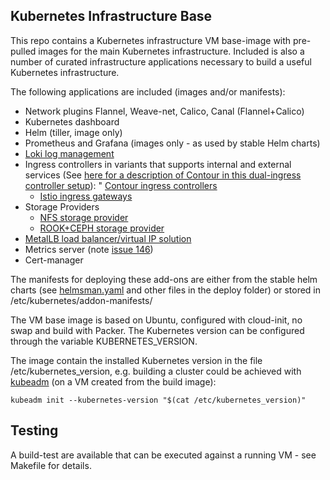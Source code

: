 ## Kubernetes Infrastructure Base

This repo contains a Kubernetes infrastructure VM base-image with pre-pulled
images for the main Kubernetes infrastructure. Included is also a number of
curated infrastructure applications necessary to build a useful Kubernetes
infrastructure.

The following applications are included (images and/or manifests):

 - Network plugins Flannel, Weave-net, Calico, Canal (Flannel+Calico)
 - Kubernetes dashboard
 - Helm (tiller, image only)
 - Prometheus and Grafana (images only - as used by stable Helm charts)
 - [Loki log management](https://grafana.com/loki)
 - Ingress controllers in variants that supports internal and external services (See [here for a description of Contour in this dual-ingress controller setup](https://github.com/MichaelVL/contour-envoy-helm-chart)):
   " [Contour ingress controllers](https://github.com/heptio/contour)
   * [Istio ingress gateways](https://istio.io/)
 - Storage Providers
   * [NFS storage provider](https://github.com/kubernetes-incubator/external-storage/tree/master/nfs)
   * [ROOK+CEPH storage provider](https://github.com/rook/rook)
 - [MetalLB load balancer/virtual IP solution](https://metallb.universe.tf)
 - Metrics server (note [issue 146](https://github.com/kubernetes-incubator/metrics-server/issues/146))
 - Cert-manager

The manifests for deploying these add-ons are either from the stable helm charts
(see [helmsman.yaml](deply/helmsman.yaml) and other files in the deploy folder)
or stored in /etc/kubernetes/addon-manifests/

The VM base image is based on Ubuntu, configured with cloud-init, no swap and
build with Packer.  The Kubernetes version can be configured through the
variable KUBERNETES_VERSION.

The image contain the installed Kubernetes version in the file
/etc/kubernetes_version, e.g. building a cluster could be achieved with
[kubeadm](https://kubernetes.io/docs/setup/independent/create-cluster-kubeadm/)
(on a VM created from the build image):

```
kubeadm init --kubernetes-version "$(cat /etc/kubernetes_version)"
```

## Testing

A build-test are available that can be executed against a running VM - see Makefile for details.
